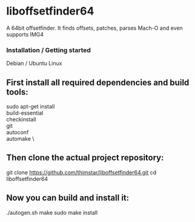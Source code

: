 # liboffsetfinder64
A 64bit offsetfinder. It finds offsets, patches, parses Mach-O and even supports IMG4

### Installation / Getting started
Debian / Ubuntu Linux
## First install all required dependencies and build tools:

sudo apt-get install \
	build-essential \
	checkinstall \
	git \
	autoconf \
	automake \

## Then clone the actual project repository:

git clone https://github.com/thimstar/liboffsetfinder64.git
cd liboffsetfinder64

## Now you can build and install it:

./autogen.sh
make
sudo make install
